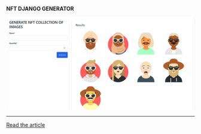 **NFT DJANGO GENERATOR**

![](static/NFT-Generator.png)

---

[Read the article](https://blog.selmi.tech/blog/post/create-nft-generator-website-with-django-py-avataaars-django949408)